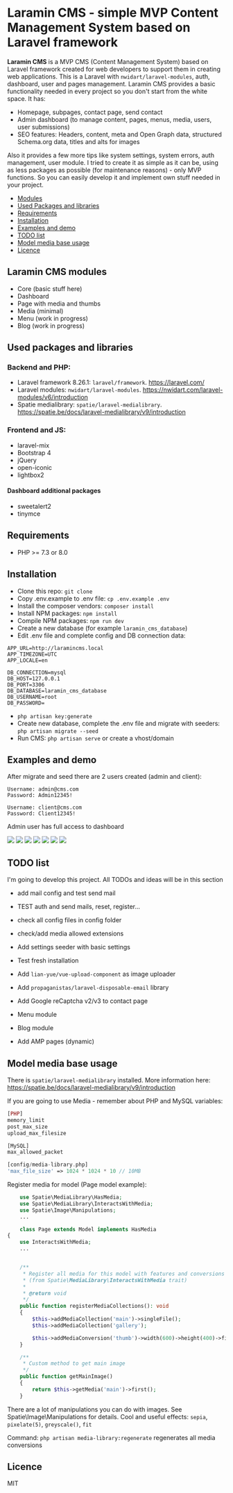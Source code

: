 # Laramin CMS - simple MVP Content Management System based on Laravel framework

**Laramin CMS** is a MVP CMS (Content Management System) based on Laravel framework created for web developers to support them in creating web applications. This is a Laravel with `nwidart/laravel-modules`, auth, dashboard, user and pages management. Laramin CMS provides a basic functionality needed in every project so you don't start from the white space. It has: 
- Homepage, subpages, contact page, send contact
- Admin dashboard (to manage content, pages, menus, media, users, user submissions)
- SEO features: Headers, content, meta and Open Graph data, structured Schema.org data, titles and alts for images

Also it provides a few more tips like system settings, system errors, auth management, user module. 
I tried to create it as simple as it can be, using as less packages as possible (for maintenance reasons) - only MVP functions. So you can easily develop it and implement own stuff needed in your project. 

- [Modules](#laramin-cms-modules)
- [Used Packages and libraries](#used-packages-and-libraries)
- [Requirements](#requirements)
- [Installation](#installation)
- [Examples and demo](#examples-and-demo)
- [TODO list](#todo-list)
- [Model media base usage](#model-media-base-usage)
- [Licence](#Licence)

## Laramin CMS modules
 - Core (basic stuff here)
 - Dashboard
 - Page with media and thumbs
 - Media (minimal)
 - Menu (work in progress)
 - Blog (work in progress)

## Used packages and libraries
### Backend and PHP:
 - Laravel framework 8.26.1: `laravel/framework`. https://laravel.com/
 - Laravel modules: `nwidart/laravel-modules`. https://nwidart.com/laravel-modules/v6/introduction
 - Spatie medialibrary: `spatie/laravel-medialibrary`. https://spatie.be/docs/laravel-medialibrary/v9/introduction
### Frontend and JS:
 - laravel-mix
 - Bootstrap 4
 - jQuery
 - open-iconic
 - lightbox2
#### Dashboard additional packages
 - sweetalert2
 - tinymce

 ## Requirements
- PHP >= 7.3 or 8.0

## Installation
 * Clone this repo: `git clone`
 * Copy .env.example to .env file: `cp .env.example .env`
 * Install the composer vendors: `composer install`
 * Install NPM packages: `npm install`
 * Compile NPM packages: `npm run dev`
 * Create a new database (for example `laramin_cms_database`)
 * Edit .env file and complete config and DB connection data:
 ```
APP_URL=http://laramincms.local
APP_TIMEZONE=UTC
APP_LOCALE=en

DB_CONNECTION=mysql
DB_HOST=127.0.0.1
DB_PORT=3306
DB_DATABASE=laramin_cms_database
DB_USERNAME=root
DB_PASSWORD=
 ```
 * `php artisan key:generate`
 * Create new database, complete the .env file and migrate with seeders: `php artisan migrate --seed`
 * Run CMS: `php artisan serve` or create a vhost/domain


## Examples and demo
After migrate and seed there are 2 users created (admin and client):
```
Username: admin@cms.com
Password: Admin12345!

Username: client@cms.com
Password: Client12345!
```
Admin user has full access to dashboard

<img src="github_images/laramin_cms_dashboard.jpg" />
<img src="github_images/laramin_cms_users.jpg" />
<img src="github_images/laramin_cms_page_1.jpg" />
<img src="github_images/laramin_cms_page_2.jpg" />
<img src="github_images/tiny_mce_edit_image.jpg" />
<img src="github_images/supgage_1.jpg" />
<img src="github_images/subpage_gallery.jpg" />

## TODO list
I'm going to develop this project. All TODOs and ideas will be in this section

* add mail config and test send mail
* TEST auth and send mails, reset, register...
* check all config files in config folder
* check/add media allowed extensions
* Add settings seeder with basic settings
* Test fresh installation

* Add `lian-yue/vue-upload-component` as image uploader
* Add `propaganistas/laravel-disposable-email` library
* Add Google reCaptcha v2/v3 to contact page
* Menu module
* Blog module
* Add AMP pages (dynamic)

## Model media base usage
There is `spatie/laravel-medialibrary` installed. More information here: https://spatie.be/docs/laravel-medialibrary/v9/introduction

If you are going to use Media - remember about PHP and MySQL variables:

```php
[PHP]
memory_limit
post_max_size
upload_max_filesize

[MySQL]
max_allowed_packet

[config/media-library.php]
'max_file_size' => 1024 * 1024 * 10 // 10MB
```

Register media for model (Page model example):
```php
    use Spatie\MediaLibrary\HasMedia;
    use Spatie\MediaLibrary\InteractsWithMedia;
    use Spatie\Image\Manipulations;
    ...

    class Page extends Model implements HasMedia
{
    use InteractsWithMedia;
    ...


    /**
     * Register all media for this model with features and conversions
     * (from Spatie\MediaLibrary\InteractsWithMedia trait)
     * 
     * @return void
     */
    public function registerMediaCollections(): void
    {
        $this->addMediaCollection('main')->singleFile();
        $this->addMediaCollection('gallery');

        $this->addMediaConversion('thumb')->width(600)->height(400)->fit(Manipulations::FIT_CROP, 600, 400);
    }

    /**
     * Custom method to get main image
     */
    public function getMainImage()
    {
        return $this->getMedia('main')->first();
    }
```

There are a lot of manipulations you can do with images. See Spatie\Image\Manipulations for details. Cool and useful effects: `sepia`, `pixelate(5)`, `greyscale()`, `fit`

Command: `php artisan media-library:regenerate` regenerates all media conversions

## Licence
MIT